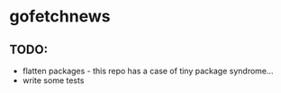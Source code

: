 # gofetchnews

## TODO:
* flatten packages - this repo has a case of tiny package syndrome...
* write some tests
